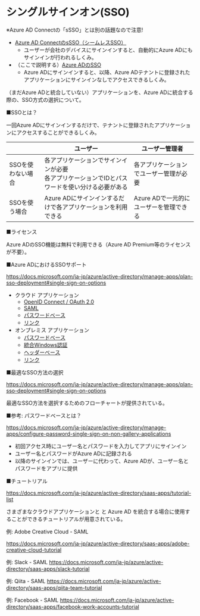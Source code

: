 # シングルサインオン(SSO)

※Azure AD Connectの「sSSO」とは別の話題なので注意!

- [Azure AD ConnectのsSSO（シームレスSSO）](https://docs.microsoft.com/ja-jp/azure/active-directory/hybrid/how-to-connect-sso)
  - ユーザーが会社のデバイスにサインインすると、自動的にAzure ADにもサインインが行われるしくみ。
- （ここで説明する）[Azure ADのSSO](https://docs.microsoft.com/ja-jp/azure/active-directory/manage-apps/plan-sso-deployment)
  - Azure ADにサインインすると、以降、Azure ADテナントに登録されたアプリケーションにサインインなしでアクセスできるしくみ。

（まだAzure ADと統合していない）アプリケーションを、Azure ADに統合する際の、SSO方式の選択について。

■SSOとは？

一回Azure ADにサインインするだけで、テナントに登録されたアプリケーションにアクセスすることができるしくみ。

||ユーザー|ユーザー管理者|
|-|-|-|
|SSOを使わない場合|各アプリケーションでサインインが必要<br>各アプリケーションでIDとパスワードを使い分ける必要がある|各アプリケーションでユーザー管理が必要|
|SSOを使う場合|Azure ADにサインインするだけで各アプリケーションを利用できる|Azure ADで一元的にユーザーを管理できる|

■ライセンス

Azure ADのSSO機能は無料で利用できる（Azure AD Premium等のライセンスが不要）。

■Azure ADにおけるSSOサポート

https://docs.microsoft.com/ja-jp/azure/active-directory/manage-apps/plan-sso-deployment#single-sign-on-options

- クラウド アプリケーション
  - [OpenID Connect / OAuth 2.0](https://docs.microsoft.com/ja-jp/azure/active-directory/develop/active-directory-v2-protocols)
  - [SAML](https://docs.microsoft.com/ja-jp/azure/active-directory/develop/single-sign-on-saml-protocol)
  - [パスワードベース](https://docs.microsoft.com/ja-jp/azure/active-directory/manage-apps/configure-password-single-sign-on-non-gallery-applications)
  - [リンク](https://docs.microsoft.com/ja-jp/azure/active-directory/manage-apps/configure-linked-sign-on)
- オンプレミス アプリケーション
  - [パスワードベース](https://docs.microsoft.com/ja-jp/azure/active-directory/manage-apps/configure-password-single-sign-on-non-gallery-applications)
  - [統合Windows認証](https://docs.microsoft.com/ja-jp/azure/active-directory/app-proxy/application-proxy-configure-single-sign-on-with-kcd)
  - [ヘッダーベース](https://docs.microsoft.com/ja-jp/azure/active-directory/app-proxy/application-proxy-configure-single-sign-on-with-headers)
  - [リンク](https://docs.microsoft.com/ja-jp/azure/active-directory/manage-apps/configure-linked-sign-on)

■最適なSSO方法の選択

https://docs.microsoft.com/ja-jp/azure/active-directory/manage-apps/plan-sso-deployment#single-sign-on-options

最適なSSO方法を選択するためのフローチャートが提供されている。

■参考: パスワードベースとは？

https://docs.microsoft.com/ja-jp/azure/active-directory/manage-apps/configure-password-single-sign-on-non-gallery-applications

- 初回アクセス時にユーザー名とパスワードを入力してアプリにサインイン
- ユーザー名とパスワードがAzure ADに記録される
- 以降のサインインでは、ユーザーに代わって、Azure ADが、ユーザー名とパスワードをアプリに提供

■チュートリアル

https://docs.microsoft.com/ja-jp/azure/active-directory/saas-apps/tutorial-list

さまざまなクラウドアプリケーションと と Azure AD を統合する場合に使用することができるチュートリアルが用意されている。

例: Adobe Creative Cloud - SAML

https://docs.microsoft.com/ja-jp/azure/active-directory/saas-apps/adobe-creative-cloud-tutorial

例: Slack - SAML
https://docs.microsoft.com/ja-jp/azure/active-directory/saas-apps/slack-tutorial

例: Qiita - SAML
https://docs.microsoft.com/ja-jp/azure/active-directory/saas-apps/qiita-team-tutorial

例: Facebook - SAML
https://docs.microsoft.com/ja-jp/azure/active-directory/saas-apps/facebook-work-accounts-tutorial
